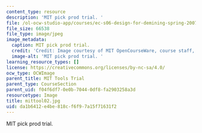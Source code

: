 ```yaml
---
content_type: resource
description: 'MIT pick prod trial. '
file: /ol-ocw-studio-app/courses/ec-s06-design-for-demining-spring-2007/da1b6412e4be818cf6f97a15f71631f2_mittool02.jpg
file_size: 66538
file_type: image/jpeg
image_metadata:
  caption: MIT pick prod trial.
  credit: 'Credit: Image courtesy of MIT OpenCourseWare, course staff, and students.'
  image-alt: 'MIT pick prod trial. '
learning_resource_types: []
license: https://creativecommons.org/licenses/by-nc-sa/4.0/
ocw_type: OCWImage
parent_title: MIT Tools Trial
parent_type: CourseSection
parent_uid: f04f6df7-0e0b-7044-0df8-fa2903258a3d
resourcetype: Image
title: mittool02.jpg
uid: da1b6412-e4be-818c-f6f9-7a15f71631f2
---
```

MIT pick prod trial. 